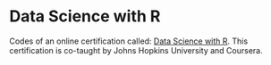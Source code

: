 # Data Science with R

Codes of an online certification called: [Data Science with R](https://www.coursera.org/specializations/jhu-data-science). This certification is co-taught by Johns Hopkins University and Coursera.
